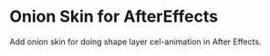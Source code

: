 # Onion Skin for AfterEffects
 Add onion skin for doing shape layer cel-animation in After Effects.
